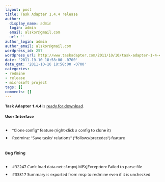 ```yaml
---
layout: post
title: Task Adapter 1.4.4 release
author:
  display_name: admin
  login: admin
  email: alskor@gmail.com
  url: ''
author_login: admin
author_email: alskor@gmail.com
wordpress_id: 257
wordpress_url: http://www.taskadapter.com/2011/10/10/task-adapter-1-4-4-release/
date: '2011-10-10 18:58:00 -0700'
date_gmt: '2011-10-10 18:58:00 -0700'
categories:
- redmine
- release
- microsoft project
tags: []
comments: []
---
```

<p><b style="background-color: white; font-family: 'Lucida Grande', 'Lucida Sans Unicode', 'Segoe UI', Helvetica, Arial, sans-serif; font-size: 13px; line-height: 20px;">Task Adapter 1.4.4</b><span style="background-color: white; font-family: 'Lucida Grande', 'Lucida Sans Unicode', 'Segoe UI', Helvetica, Arial, sans-serif; font-size: 13px; line-height: 20px;">&nbsp;is </span><a href="http://www.taskadapter.com/download" style="background-color: white; font-family: 'Lucida Grande', 'Lucida Sans Unicode', 'Segoe UI', Helvetica, Arial, sans-serif; font-size: 13px; line-height: 20px;">ready for download</a><span style="background-color: white; color: #7a7a7a; font-family: 'Lucida Grande', 'Lucida Sans Unicode', 'Segoe UI', Helvetica, Arial, sans-serif; font-size: 13px; line-height: 20px;">.</span><br/>
<div style="font-family: 'Lucida Grande', 'Lucida Sans Unicode', 'Segoe UI', Helvetica, Arial, sans-serif; font-size: 13px; line-height: 20px; margin-bottom: 25px;"><b style="background-color: white;">User Interface</b></div>
<ul style="font-family: 'Lucida Grande', 'Lucida Sans Unicode', 'Segoe UI', Helvetica, Arial, sans-serif; font-size: 13px; line-height: 20px; margin-bottom: 0.25em; margin-left: 1em; margin-right: 0px; margin-top: 0px; padding-bottom: 0px; padding-left: 0px; padding-right: 0px; padding-top: 0px;">
<li style="margin-bottom: 0px; margin-left: 5px; margin-right: 0px; margin-top: 0px; padding-bottom: 5px; padding-left: 5px; padding-right: 0px; padding-top: 0px;"><span style="background-color: white;">"Clone config" feature (right-click a config to clone it)</span></li>
<li style="margin-bottom: 0px; margin-left: 5px; margin-right: 0px; margin-top: 0px; padding-bottom: 5px; padding-left: 5px; padding-right: 0px; padding-top: 0px;"><span style="background-color: white;">Redmine: "Save tasks' relations" ("follows/precedes") feature</span></li></ul>
<div style="font-family: 'Lucida Grande', 'Lucida Sans Unicode', 'Segoe UI', Helvetica, Arial, sans-serif; font-size: 13px; line-height: 20px; margin-bottom: 25px;"><b style="background-color: white;"><br/>Bug fixing</b></div>
<ul style="font-family: 'Lucida Grande', 'Lucida Sans Unicode', 'Segoe UI', Helvetica, Arial, sans-serif; font-size: 13px; line-height: 20px; margin-bottom: 0.25em; margin-left: 1em; margin-right: 0px; margin-top: 0px; padding-bottom: 0px; padding-left: 0px; padding-right: 0px; padding-top: 0px;">
<li style="margin-bottom: 0px; margin-left: 5px; margin-right: 0px; margin-top: 0px; padding-bottom: 5px; padding-left: 5px; padding-right: 0px; padding-top: 0px;"><span style="background-color: white;">#32247 Can't load data.net.sf.mpxj.MPXJException: Failed to parse file</span></li>
<li style="margin-bottom: 0px; margin-left: 5px; margin-right: 0px; margin-top: 0px; padding-bottom: 5px; padding-left: 5px; padding-right: 0px; padding-top: 0px;"><span style="background-color: white;">#33817 Summary is exported from msp to redmine even if it is unchecked</span></li></ul></p>
